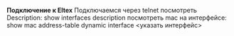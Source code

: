 **Подключение к Eltex**
Подключаемся через telnet
посмотреть Description: show interfaces description
посмотреть mac на интерфейсе: show mac address-table dynamic interface <указать интерфейс>

